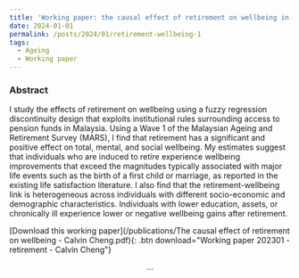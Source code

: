 ```yaml
---
title: 'Working paper: the causal effect of retirement on wellbeing in Malaysia'
date: 2024-01-01
permalink: /posts/2024/01/retirement-wellbeing-1
tags:
  - Ageing
  - Working paper
---
```


### Abstract

I study the effects of retirement on wellbeing using a fuzzy regression discontinuity design that exploits institutional rules surrounding access to pension funds in Malaysia. Using a Wave 1 of the Malaysian Ageing and Retirement Survey (MARS), I find that retirement has a significant and positive effect on total, mental, and social wellbeing. My estimates suggest that individuals who are induced to retire experience wellbeing improvements that exceed the magnitudes typically
associated with major life events such as the birth of a first child or marriage, as reported in the existing life satisfaction literature. I also find that the retirement-wellbeing link is heterogeneous across individuals with different socio-economic and demographic characteristics. Individuals with lower education, assets, or chronically ill experience lower or negative wellbeing gains after
retirement.

[Download this working paper](/publications/The causal effect of retirement on wellbeing - Calvin Cheng.pdf){: .btn download="Working paper 202301 - retirement - Calvin Cheng"}
<div style="text-align: center;">
  ...
</div>